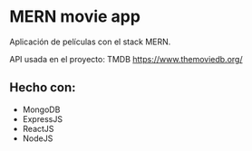 # MERN movie app
Aplicación de películas con el stack MERN.

API usada en el proyecto: TMDB https://www.themoviedb.org/

## Hecho con:
- MongoDB
- ExpressJS
- ReactJS
- NodeJS